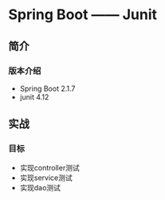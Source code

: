 # Spring Boot —— Junit #
## 简介 ##

### 版本介绍 ###
- Spring Boot 2.1.7
- junit 4.12

## 实战 ##
### 目标 ###
- 实现controller测试
- 实现service测试
- 实现dao测试